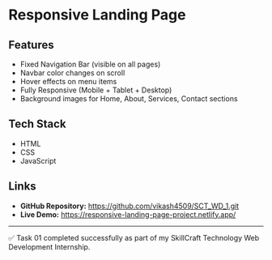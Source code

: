 # Responsive Landing Page

## Features
- Fixed Navigation Bar (visible on all pages)
- Navbar color changes on scroll
- Hover effects on menu items
- Fully Responsive (Mobile + Tablet + Desktop)
- Background images for Home, About, Services, Contact sections

## Tech Stack
- HTML
- CSS
- JavaScript

## Links
- **GitHub Repository:** https://github.com/vikash4509/SCT_WD_1.git
- **Live Demo:** https://responsive-landing-page-project.netlify.app/
---
✅ Task 01 completed successfully as part of my SkillCraft Technology Web Development Internship.
